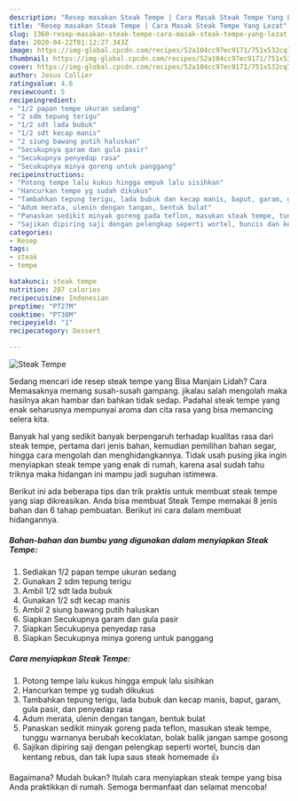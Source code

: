 ```yaml
---
description: "Resep masakan Steak Tempe | Cara Masak Steak Tempe Yang Lezat"
title: "Resep masakan Steak Tempe | Cara Masak Steak Tempe Yang Lezat"
slug: 1360-resep-masakan-steak-tempe-cara-masak-steak-tempe-yang-lezat
date: 2020-04-22T01:12:27.343Z
image: https://img-global.cpcdn.com/recipes/52a104cc97ec9171/751x532cq70/steak-tempe-foto-resep-utama.jpg
thumbnail: https://img-global.cpcdn.com/recipes/52a104cc97ec9171/751x532cq70/steak-tempe-foto-resep-utama.jpg
cover: https://img-global.cpcdn.com/recipes/52a104cc97ec9171/751x532cq70/steak-tempe-foto-resep-utama.jpg
author: Jesus Collier
ratingvalue: 4.6
reviewcount: 5
recipeingredient:
- "1/2 papan tempe ukuran sedang"
- "2 sdm tepung terigu"
- "1/2 sdt lada bubuk"
- "1/2 sdt kecap manis"
- "2 siung bawang putih haluskan"
- "Secukupnya garam dan gula pasir"
- "Secukupnya penyedap rasa"
- "Secukupnya minya goreng untuk panggang"
recipeinstructions:
- "Potong tempe lalu kukus hingga empuk lalu sisihkan"
- "Hancurkan tempe yg sudah dikukus"
- "Tambahkan tepung terigu, lada bubuk dan kecap manis, baput, garam, gula pasir, dan penyedap rasa"
- "Adum merata, ulenin dengan tangan, bentuk bulat"
- "Panaskan sedikit minyak goreng pada teflon, masukan steak tempe, tunggu warnanya berubah kecoklatan, bolak balik jangan sampe gosong"
- "Sajikan dipiring saji dengan pelengkap seperti wortel, buncis dan kentang rebus, dan tak lupa saus steak homemade 👍"
categories:
- Resep
tags:
- steak
- tempe

katakunci: steak tempe 
nutrition: 287 calories
recipecuisine: Indonesian
preptime: "PT27M"
cooktime: "PT38M"
recipeyield: "1"
recipecategory: Dessert

---
```



![Steak Tempe](https://img-global.cpcdn.com/recipes/52a104cc97ec9171/751x532cq70/steak-tempe-foto-resep-utama.jpg)

Sedang mencari ide resep steak tempe yang Bisa Manjain Lidah? Cara Memasaknya memang susah-susah gampang. jikalau salah mengolah maka hasilnya akan hambar dan bahkan tidak sedap. Padahal steak tempe yang enak seharusnya mempunyai aroma dan cita rasa yang bisa memancing selera kita.

Banyak hal yang sedikit banyak berpengaruh terhadap kualitas rasa dari steak tempe, pertama dari jenis bahan, kemudian pemilihan bahan segar, hingga cara mengolah dan menghidangkannya. Tidak usah pusing jika ingin menyiapkan steak tempe yang enak di rumah, karena asal sudah tahu triknya maka hidangan ini mampu jadi suguhan istimewa.




Berikut ini ada beberapa tips dan trik praktis untuk membuat steak tempe yang siap dikreasikan. Anda bisa membuat Steak Tempe memakai 8 jenis bahan dan 6 tahap pembuatan. Berikut ini cara dalam membuat hidangannya.

<!--inarticleads1-->

##### Bahan-bahan dan bumbu yang digunakan dalam menyiapkan Steak Tempe:

1. Sediakan 1/2 papan tempe ukuran sedang
1. Gunakan 2 sdm tepung terigu
1. Ambil 1/2 sdt lada bubuk
1. Gunakan 1/2 sdt kecap manis
1. Ambil 2 siung bawang putih haluskan
1. Siapkan Secukupnya garam dan gula pasir
1. Siapkan Secukupnya penyedap rasa
1. Siapkan Secukupnya minya goreng untuk panggang




<!--inarticleads2-->

##### Cara menyiapkan Steak Tempe:

1. Potong tempe lalu kukus hingga empuk lalu sisihkan
1. Hancurkan tempe yg sudah dikukus
1. Tambahkan tepung terigu, lada bubuk dan kecap manis, baput, garam, gula pasir, dan penyedap rasa
1. Adum merata, ulenin dengan tangan, bentuk bulat
1. Panaskan sedikit minyak goreng pada teflon, masukan steak tempe, tunggu warnanya berubah kecoklatan, bolak balik jangan sampe gosong
1. Sajikan dipiring saji dengan pelengkap seperti wortel, buncis dan kentang rebus, dan tak lupa saus steak homemade 👍




Bagaimana? Mudah bukan? Itulah cara menyiapkan steak tempe yang bisa Anda praktikkan di rumah. Semoga bermanfaat dan selamat mencoba!
